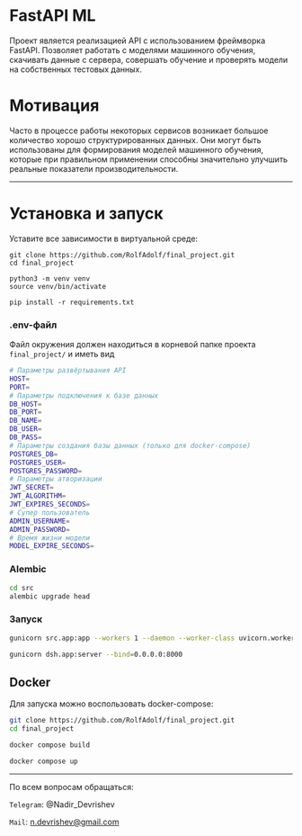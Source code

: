 # FastAPI ML
Проект является реализацией API с использованием фреймворка FastAPI. Позволяет работать с моделями машинного обучения, скачивать данные с сервера, совершать обучение и проверять модели на собственных тестовых данных.

# Мотивация
Часто в процессе работы некоторых сервисов возникает большое количество хорошо структурированных данных. 
Они могут быть использованы для формирования моделей машинного обучения, которые при правильном применении
способны значительно улучшить реальные показатели производительности.

***


# Установка и запуск

Уставите все зависимости в виртуальной среде:
```commandLine
git clone https://github.com/RolfAdolf/final_project.git
cd final_project

python3 -m venv venv
source venv/bin/activate

pip install -r requirements.txt
```

### .env-файл
Файл окружения должен находиться в корневой папке проекта `final_project/` и иметь вид
```bash
# Параметры развёртывания API
HOST= 
PORT=
# Параметры подключения к базе данных
DB_HOST=
DB_PORT=
DB_NAME=
DB_USER=
DB_PASS=
# Параметры создания базы данных (только для docker-compose)
POSTGRES_DB=
POSTGRES_USER=
POSTGRES_PASSWORD=
# Параметры атворизации
JWT_SECRET=
JWT_ALGORITHM=
JWT_EXPIRES_SECONDS=
# Супер пользователь
ADMIN_USERNAME=
ADMIN_PASSWORD=
# Время жизни модели
MODEL_EXPIRE_SECONDS=
```

### Alembic 
```bash
cd src
alembic upgrade head
```

### Запуск
```bash
gunicorn src.app:app --workers 1 --daemon --worker-class uvicorn.workers.UvicornWorker --bind=0.0.0.0:11000

gunicorn dsh.app:server --bind=0.0.0.0:8000
```

## Docker
Для запуска можно воспользовать docker-compose:
```bash
git clone https://github.com/RolfAdolf/final_project.git
cd final_project

docker compose build

docker compose up
```

***

По всем вопросам обращаться:


`Telegram`: @Nadir_Devrishev


`Mail`: n.devrishev@gmail.com
